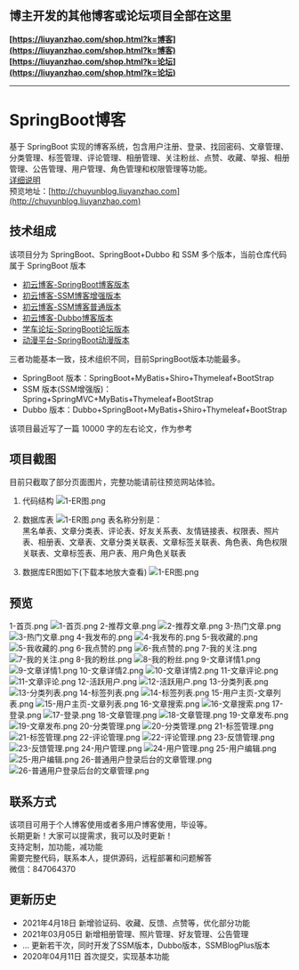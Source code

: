## 博主开发的其他博客或论坛项目全部在这里
**[https://liuyanzhao.com/shop.html?k=博客](https://liuyanzhao.com/shop.html?k=博客)**   <br/>
**[https://liuyanzhao.com/shop.html?k=论坛](https://liuyanzhao.com/shop.html?k=论坛)** <br/>
- -------------------------------------------------------------------------------
# SpringBoot博客
基于 SpringBoot 实现的博客系统，包含用户注册、登录、找回密码、文章管理、分类管理、标签管理、评论管理、相册管理、关注粉丝、点赞、收藏、举报、相册管理、公告管理、用户管理、角色管理和权限管理等功能。<br/>
[详细说明](http://liuyanzhao.com/shop/chuyunblog.html) <br/>
预览地址：[http://chuyunblog.liuyanzhao.com](http://chuyunblog.liuyanzhao.com)

## 技术组成
该项目分为 SpringBoot、SpringBoot+Dubbo 和 SSM 多个版本，当前仓库代码属于 SpringBoot 版本 <br/>

- [初云博客-SpringBoot博客版本](http://github.com/saysky/ChuyunBlog)
- [初云博客-SSM博客增强版本](http://github.com/saysky/SSMBlogPlus)
- [初云博客-SSM博客普通版本](http://github.com/saysky/ChuyunBlog-SSM)
- [初云博客-Dubbo博客版本](http://github.com/saysky/ChuyunBlog-Dubbo)
- [学车论坛-SpringBoot论坛版本](http://github.com/saysky/forum)
- [动漫平台-SpringBoot动漫版本](http://github.com/saysky/cartoon)

三者功能基本一致，技术组织不同，目前SpringBoot版本功能最多。
- SpringBoot 版本：SpringBoot+MyBatis+Shiro+Thymeleaf+BootStrap
- SSM 版本(SSM增强版)：Spring+SpringMVC+MyBatis+Thymeleaf+BootStrap
- Dubbo 版本：Dubbo+SpringBoot+MyBatis+Shiro+Thymeleaf+BootStrap

该项目最近写了一篇 10000 字的左右论文，作为参考 <br/>

## 项目截图
目前只截取了部分页面图片，完整功能请前往预览网站体验。 <br/>

1. 代码结构
![1-ER图.png](img/ChuyunBlog-idea.png)

2. 数据库表
![1-ER图.png](img/ChuyunBlog-navicat.png)
表名称分别是：<br/> 
黑名单表、文章分类表、评论表、好友关系表、友情链接表、权限表、照片表、相册表、文章表、文章分类关联表、文章标签关联表、角色表、角色权限关联表、文章标签表、用户表、用户角色关联表


3. 数据库ER图如下(下载本地放大查看)
![1-ER图.png](img/ChuyunBlog-ER.png)


## 预览
1-首页.png
![1-首页.png](img/1-首页.png)
2-推荐文章.png
![2-推荐文章.png](img/2-推荐文章.png)
3-热门文章.png
![3-热门文章.png](img/3-热门文章.png)
4-我发布的.png
![4-我发布的.png](img/4-我发布的.png)
5-我收藏的.png
![5-我收藏的.png](img/5-我收藏的.png)
6-我点赞的.png
![6-我点赞的.png](img/6-我点赞的.png)
7-我的关注.png
![7-我的关注.png](img/7-我的关注.png)
8-我的粉丝.png
![8-我的粉丝.png](img/8-我的粉丝.png)
9-文章详情1.png
![9-文章详情1.png](img/9-文章详情1.png)
10-文章详情2.png
![10-文章详情2.png](img/10-文章详情2.png)
11-文章评论.png
![11-文章评论.png](img/11-文章评论.png)
12-活跃用户.png
![12-活跃用户.png](img/12-活跃用户.png)
13-分类列表.png
![13-分类列表.png](img/13-分类列表.png)
14-标签列表.png
![14-标签列表.png](img/14-标签列表.png)
15-用户主页-文章列表.png
![15-用户主页-文章列表.png](img/15-用户主页-文章列表.png)
16-文章搜索.png
![16-文章搜索.png](img/16-文章搜索.png)
17-登录.png
![17-登录.png](img/17-登录.png)
18-文章管理.png
![18-文章管理.png](img/18-文章管理.png)
19-文章发布.png
![19-文章发布.png](img/19-文章发布.png)
20-分类管理.png
![20-分类管理.png](img/20-分类管理.png)
21-标签管理.png
![21-标签管理.png](img/21-标签管理.png)
22-评论管理.png
![22-评论管理.png](img/22-评论管理.png)
23-反馈管理.png
![23-反馈管理.png](img/23-反馈管理.png)
24-用户管理.png
![24-用户管理.png](img/24-用户管理.png)
25-用户编辑.png
![25-用户编辑.png](img/25-用户编辑.png)
26-普通用户登录后台的文章管理.png
![26-普通用户登录后台的文章管理.png](img/26-普通用户登录后台的文章管理.png)



## 联系方式
该项目可用于个人博客使用或者多用户博客使用，毕设等。 <br/>
长期更新！大家可以提需求，我可以及时更新！  <br/>
支持定制，加功能，减功能  <br/>
需要完整代码，联系本人，提供源码，远程部署和问题解答 <br/>
微信：847064370  <br/>

## 更新历史
- 2021年4月18日 新增验证码、收藏、反馈、点赞等，优化部分功能
- 2021年03月05日 新增相册管理、照片管理、好友管理、公告管理
- ... 更新若干次，同时开发了SSM版本，Dubbo版本，SSMBlogPlus版本
- 2020年04月11日 首次提交，实现基本功能
